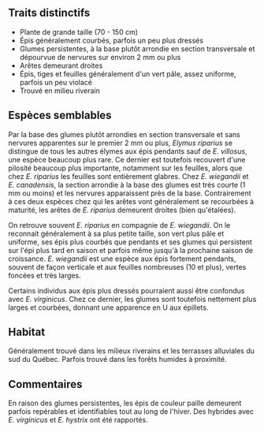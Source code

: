 
<!--
2-https://www.inaturalist.org/observations/235136217
1-https://www.inaturalist.org/observations/237005364
1-https://www.inaturalist.org/observations/237003536
4-https://www.inaturalist.org/observations/195226182
7-https://www.inaturalist.org/observations/195619811
8-https://www.inaturalist.org/observations/195190583
6-https://www.inaturalist.org/observations/235136217
3-https://www.inaturalist.org/observations/257431464
-->

## Traits distinctifs

- Plante de grande taille (70 - 150 cm)
- Épis généralement courbés, parfois un peu plus dressés
- Glumes persistentes, à la base plutôt arrondie en section transversale et dépourvue de nervures sur environ 2 mm ou plus
- Arêtes demeurant droites
- Épis, tiges et feuilles généralement d'un vert pâle, assez uniforme, parfois un peu violacé
- Trouvé en milieu riverain

## Espèces semblables

Par la base des glumes plutôt arrondies en section transversale et sans nervures apparentes sur le premier 2 mm ou plus, _Elymus riparius_ se distingue de tous les autres élymes aux épis pendants sauf de _E. villosus_, une espèce beaucoup plus rare. Ce dernier est toutefois recouvert d'une pilosité beaucoup plus importante, notamment sur les feuilles, alors que chez _E. riparius_ les feuilles sont entièrement glabres. Chez _E. wiegandii_ et _E. canadensis_, la section arrondie à la base des glumes est très courte (1 mm ou moins) et les nervures apparaissent près de la base. Contrairement à ces deux espèces chez qui les arêtes vont généralement se recourbées à maturité, les arêtes de _E. riparius_ demeurent droites (bien qu'étalées).

On retrouve souvent _E. riparius_ en compagnie de _E. wiegandii_. On le reconnait généralement à sa plus petite taille, son vert plus pâle et uniforme, ses épis plus courbés que pendants et ses glumes qui persistent sur l'épi plus tard en saison et parfois même jusqu'à la prochaine saison de croissance. _E. wiegandii_ est une espèce aux épis fortement pendants, souvent de façon verticale et aux feuilles nombreuses (10 et plus), vertes foncées et très larges.

Certains individus aux épis plus dressés pourraient aussi être confondus avec _E. virginicus_. Chez ce dernier, les glumes sont toutefois nettement plus larges et courbées, donnant une apparence en U aux épillets.

## Habitat

Généralement trouvé dans les milieux riverains et les terrasses alluviales du sud du Québec. Parfois trouvé dans les forêts humides à proximité.

## Commentaires

En raison des glumes persistentes, les épis de couleur paille demeurent parfois repérables et identifiables tout au long de l'hiver. Des hybrides avec _E. virginicus_ et _E. hystrix_ ont été rapportés. 


